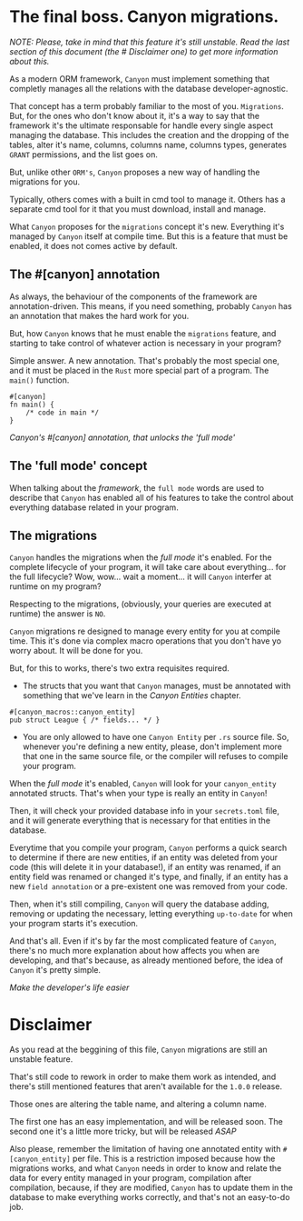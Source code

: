 # The final boss. Canyon migrations.

*NOTE: Please, take in mind that this feature it's still unstable. Read the last section*
*of this document (the # Disclaimer one) to get more information about this.*

As a modern ORM framework, `Canyon` must implement something that completly manages all the
relations with the database developer-agnostic.

That concept has a term probably familiar to the most of you. `Migrations`. But, for the ones
who don't know about it, it's a way to say that the framework it's the ultimate responsable
for handle every single aspect managing the database. This includes the creation and the dropping
of the tables, alter it's name, columns, columns name, columns types, generates `GRANT` permissions,
and the list goes on.

But, unlike other `ORM's`, `Canyon` proposes a new way of handling the migrations for you.

Typically, others comes with a built in cmd tool to manage it. Others has a separate cmd tool
for it that you must download, install and manage.

What `Canyon` proposes for the `migrations` concept it's new. Everything it's managed by
`Canyon` itself at compile time. But this is a feature that must be enabled, it does not
comes active by default.


## The #[canyon] annotation

As always, the behaviour of the components of the framework are annotation-driven. This means,
if you need something, probably `Canyon` has an annotation that makes the hard work for you.

But, how `Canyon` knows that he must enable the `migrations` feature, and starting to take
control of whatever action is necessary in your program?

Simple answer. A new annotation. That's probably the most special one, and it must be placed
in the `Rust` more special part of a program. The `main()` function.

```
#[canyon]
fn main() { 
    /* code in main */ 
}
```
*Canyon's #[canyon] annotation, that unlocks the 'full mode'*


## The 'full mode' concept

When talking about the *framework*, the `full mode` words are used to describe that `Canyon`
has enabled all of his features to take the control about everything database related in
your program.


## The migrations

`Canyon` handles the migrations when the *full mode* it's enabled. For the complete lifecycle
of your program, it will take care about everything... for the full lifecycle? Wow, wow...
wait a moment... it will `Canyon` interfer at runtime on my program?

Respecting to the migrations, (obviously, your queries are executed at runtime) the answer is `NO`.

`Canyon` migrations re designed to manage every entity for you at compile time. This it's
done via complex macro operations that you don't have yo worry about. It will be done for you.

But, for this to works, there's two extra requisites required. 
- The structs that you want that `Canyon`
manages, must be annotated with something that we've learn in the *Canyon Entities* chapter.

```
#[canyon_macros::canyon_entity]
pub struct League { /* fields... */ }
```

- You are only allowed to have one `Canyon Entity` per `.rs` source file. So, whenever you're
defining a new entity, please, don't implement more that one in the same source file, or the
compiler will refuses to compile your program.


When the *full mode* it's enabled, `Canyon` will look for your `canyon_entity` annotated structs.
That's when your type is really an entity in `Canyon`!

Then, it will check your provided database info in your `secrets.toml` file, and it will generate
everything that is necessary for that entities in the database.

Everytime that you compile your program, `Canyon` performs a quick search to determine if there
are new entities, if an entity was deleted from your code (this will delete it in your database!),
if an entity was renamed, if an entity field was renamed or changed it's type, and finally, if
an entity has a new `field annotation` or a pre-existent one was removed from your code.

Then, when it's still compiling, `Canyon` will query the database adding, removing or updating
the necessary, letting everything `up-to-date` for when your program starts it's execution.

And that's all. Even if it's by far the most complicated feature of `Canyon`, there's no
much more explanation about how affects you when are developing, and that's because,
as already mentioned before, the idea of `Canyon` it's pretty simple.

*Make the developer's life easier*


# Disclaimer

As you read at the beggining of this file, `Canyon` migrations are still an unstable feature.

That's still code to rework in order to make them work as intended, and there's still
mentioned features that aren't available for the `1.0.0` release.

Those ones are altering the table name, and altering a column name.

The first one has an easy implementation, and will be released soon. 
The second one it's a little more tricky, but will be released *ASAP*

Also please, remember the limitation of having one annotated entity with `#[canyon_entity]`
per file.
This is a restriction imposed because how the migrations works, and what `Canyon`
needs in order to know and relate the data for every entity managed in your program, 
compilation after compilation, because, if they are modified, `Canyon` has to 
update them in the database to make everything works correctly, and that's not
an easy-to-do job.


